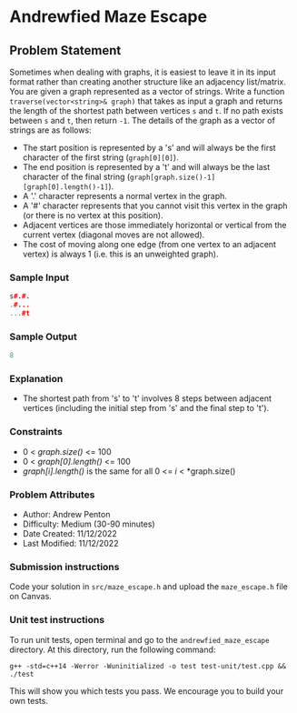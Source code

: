 # Andrewfied Maze Escape

## Problem Statement  

Sometimes when dealing with graphs, it is easiest to leave it in its input format 
rather than creating another structure like an adjacency list/matrix. You are given 
a graph represented as a vector of strings. Write a function 
`traverse(vector<string>& graph)` that takes as input a graph and returns the length 
of the shortest path between vertices `s` and `t`. If no path exists between `s` and 
`t`, then return `-1`. The details of the graph as a vector of strings are as follows:

- The start position is represented by a 's' and will always be the first character of 
the first string (`graph[0][0]`). 
- The end position is represented by a 't' and will always be the last character of the 
final string (`graph[graph.size()-1][graph[0].length()-1]`).
- A '.' character represents a normal vertex in the graph.
- A '#' character represents that you cannot visit this vertex in the graph (or there 
is no vertex at this position).
- Adjacent vertices are those immediately horizontal or vertical from the current vertex 
(diagonal moves are not allowed).
- The cost of moving along one edge (from one vertex to an adjacent vertex) is always 1 
(i.e. this is an unweighted graph).

### Sample Input
```c++
s#.#.   
.#...  
...#t    
```

### Sample Output
```c++
8
```

### Explanation 
- The shortest path from 's' to 't' involves 8 steps between adjacent vertices (including 
the initial step from 's' and the final step to 't').  


### Constraints
- 0 < *graph.size()* <= 100
- 0 < *graph[0].length()* <= 100
- *graph[i].length()* is the same for all 0 <= *i* < *graph.size()

### Problem Attributes
- Author: Andrew Penton
- Difficulty: Medium (30-90 minutes)
- Date Created: 11/12/2022
- Last Modified: 11/12/2022

### Submission instructions
Code your solution in `src/maze_escape.h` and upload the `maze_escape.h` file on Canvas.

### Unit test instructions
To run unit tests, open terminal and go to the `andrewfied_maze_escape` directory. At this directory, 
run the following command:

`g++ -std=c++14 -Werror -Wuninitialized -o test test-unit/test.cpp && ./test`

This will show you which tests you pass. We encourage you to build your own tests.
